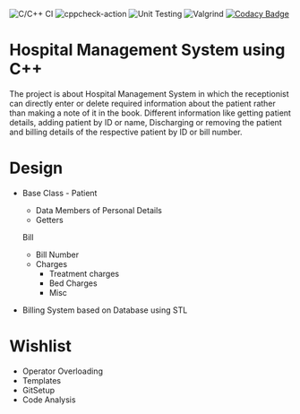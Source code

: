 ![C/C++ CI](https://github.com/99002519/Miniproject_Cpp/workflows/C/C++%20CI/badge.svg?branch=main)
![cppcheck-action](https://github.com/99002519/Miniproject_Cpp/workflows/cppcheck-action/badge.svg?branch=main)
![Unit Testing](https://github.com/99002519/Miniproject_Cpp/workflows/Unit%20Testing/badge.svg)
![Valgrind](https://github.com/99002519/Miniproject_Cpp/workflows/Valgrind/badge.svg)
[![Codacy Badge](https://api.codacy.com/project/badge/Grade/11b277d4d9794eb5bb90af937229b16b)](https://app.codacy.com/gh/99002519/Miniproject_Cpp?utm_source=github.com&utm_medium=referral&utm_content=99002519/Miniproject_Cpp&utm_campaign=Badge_Grade)

# Hospital Management System using C++
The project is about Hospital Management System in which the receptionist can directly enter or delete required information about the patient rather than making a note of it in the book. 
Different information like getting patient details, adding patient by ID or name, Discharging or removing the patient and billing details of the respective patient by ID or bill number.

# Design
*  Base Class - Patient 
    *  Data Members of Personal Details
    *  Getters
 
    Bill
    *  Bill Number
    *  Charges
        -  Treatment charges
        -  Bed Charges
        -  Misc 

*  Billing System based on Database using STL

# Wishlist
*  Operator Overloading
*  Templates
*  GitSetup
*  Code Analysis
